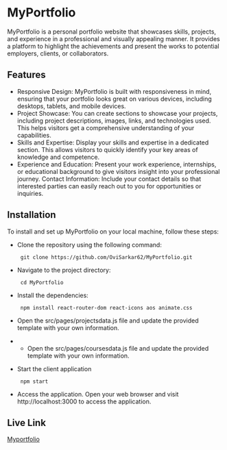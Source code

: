 # MyPortfolio

MyPortfolio is a personal portfolio website that showcases skills, projects, and experience in a professional and visually appealing manner. It provides a platform to highlight the achievements and present the works to potential employers, clients, or collaborators.

## Features

- Responsive Design: MyPortfolio is built with responsiveness in mind, ensuring that your portfolio looks great on various devices, including desktops, tablets, and mobile devices.
- Project Showcase: You can create sections to showcase your projects, including project descriptions, images, links, and technologies used. This helps visitors get a comprehensive understanding of your capabilities.
- Skills and Expertise: Display your skills and expertise in a dedicated section. This allows visitors to quickly identify your key areas of knowledge and competence.
- Experience and Education: Present your work experience, internships, or educational background to give visitors insight into your professional journey.
Contact Information: Include your contact details so that interested parties can easily reach out to you for opportunities or inquiries.

## Installation

To install and set up MyPortfolio on your local machine, follow these steps:
- Clone the repository using the following command:
            
       git clone https://github.com/OviSarkar62/MyPortfolio.git

- Navigate to the project directory:

       cd MyPortfolio

- Install the dependencies:

       npm install react-router-dom react-icons aos animate.css

- Open the src/pages/projectsdata.js file and update the provided template with your own information.
- - Open the src/pages/coursesdata.js file and update the provided template with your own information.
- Start the client application
       
       npm start
- Access the application. Open your web browser and visit http://localhost:3000 to access the application.

## Live Link
[Myportfolio](https://myself-ovi.vercel.app/)

